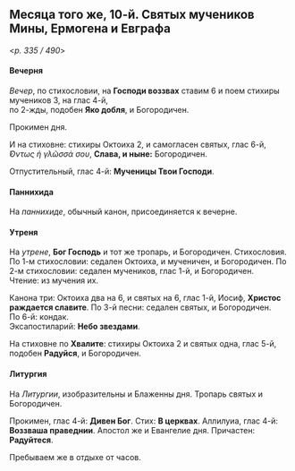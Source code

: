 
## Месяца того же, 10-й. Святых мучеников Мины, Ермогена и Евграфа  

<*p. 335 / 490*>

#### Вечерня

*Вечер*, по стихословии, на **Господи воззвах** ставим 6 и поем стихиры мучеников 3, на глас 4-й,  
по 2-жды, подобен **Яко добля**, и Богородичен.  

Прокимен дня. 

И на стиховне: стихиры Октоиха 2, и самогласен святых, глас 6-й, *̓́Οντως ἡ γλῶσσά σου*, 
**Слава, и ныне:** Богородичен. 

Отпустительный, глас 4-й: **Мученицы Твои Господи**. 

#### Паннихида

На *паннихиде*, обычный канон, присоединяется к вечерне.

#### Утреня

На *утрене*, **Бог Господь** и тот же тропарь, и Богородичен. Стихословия. 
По 1-м стихословии: седален Октоиха, и мученичен, и Богородичен. 
По 2-м стихословии: седален мучеников, глас 1-й, и Богородичен.  
Чтение: из мучения их.    

Канона три: Октоиха два на 6, и святых на 6, глас 1-й, Иосиф, **Христос раждается славите**.
По 3-й песни: седален святых, и Богородичен.  
По 6-й: кондак.  
Эксапостиларий: **Небо звездами**. 

На стиховне по **Хвалите**: стихиры Октоиха 2 и святых одна, глас 5-й, подобен **Радуйся**, и Богородичен. 

#### Литургия

На *Литургии*, изобразительны и Блаженны дня. Тропарь святых и Богородичен.  

Прокимен, глас 4-й: **Дивен Бог**. Стих: **В церквах**. 
Аллилуиа, глас 4-й: **Воззваша праведнии**. 
Апостол же и Евангелие дня. 
Причастен: **Радуйтеся**.  

Пребываем же в отдыхе от часов.
